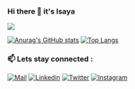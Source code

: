 ### Hi there 👋 it's Isaya

![](https://komarev.com/ghpvc/?username=issyzac&color=green)


[![Anurag's GitHub stats](https://github-readme-stats.vercel.app/api?username=issyzac&show_icons=true&theme=dark)](https://github.com/issyzac)
[![Top Langs](https://github-readme-stats.vercel.app/api/top-langs/?username=issyzac)](https://github.com/issyzac)

<!-- [![Top Langs](https://github-readme-stats.vercel.app/api/top-langs/?username=okelloEnos)](https://github.com/anuraghazra/github-readme-stats)
-->
### 📫 Lets stay connected :

[![Mail](https://img.shields.io/badge/-Say%20Hi!-green?style=for-the-badge&logo=gmail)](mailto:issyzac.iz@gmail.com)
[![Linkedin](https://img.shields.io/badge/-LinkedIn-green?style=for-the-badge&logo=Linkedin)](https://www.linkedin.com/in/issyzac/)
[![Twitter](https://img.shields.io/badge/-Twitter-green?style=for-the-badge&logo=twitter)](https://twitter.com/IsayaZachariah)
[![Instagram](https://img.shields.io/badge/-Instagram-green?style=for-the-badge&logo=instagram)](https://www.instagram.com/issyzac/)
